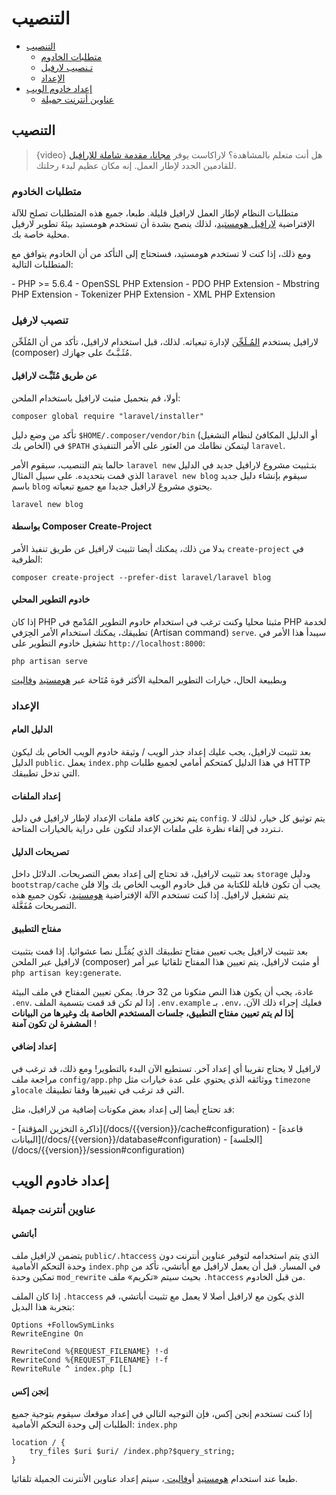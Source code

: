 # التنصيب

- [التنصيب](#installation)
    - [متطلبات الخادوم](#server-requirements)
    - [تـنصيب لارفيل](#installing-laravel)
    - [الإعداد](#configuration)
- [إعداد خادوم الويب](#web-server-configuration)
    - [عناوين أنترنت جميلة](#pretty-urls)

<a name="installation"></a>
## التنصيب

> {video} هل أنت متعلم بالمشاهدة؟ لاراكاست يوفر [مجانا، مقدمة شاملة للارافيل](https://laracasts.com/series/laravel-from-scratch-2017) للقادمين الجدد لإطار العمل. إنه مكان عظيم لبدء رحلتك.

<a name="server-requirements"></a>
### متطلبات الخادوم

متطلبات النظام لإطار العمل لارافيل قليلة. طبعا، جميع هذه المتطلبات تصلح للآلة الإفتراضية [لارافيل هومستيد](/docs/{{version}}/homestead)، لذلك ينصح بشدة أن تستخدم هومستيد بيئةَ تطوير لارفيل محلية خاصة بك.

ومع ذلك، إذا كنت لا تستخدم هومستيد، فستحتاج إلى التأكد من أن الخادوم يتوافق مع المتطلبات التالية:

<div class="content-list" markdown="1">
- PHP >= 5.6.4
- OpenSSL PHP Extension
- PDO PHP Extension
- Mbstring PHP Extension
- Tokenizer PHP Extension
- XML PHP Extension
  </div>

<a name="installing-laravel"></a>
### تنصيب لارفيل

لارافيل يستخدم [المُـلَحِّن](https://getcomposer.org) لإدارة تبعياته. لذلك، قبل استخدام لارافيل، تأكد من أن المُلَحِّن (composer) مُثَـبَّـتٌ على جهازك.

#### عن طريق مُثَبِّـت لارافيل

أولا، قم بتحميل مثبت لارافيل باستخدام الملحن:

    composer global require "laravel/installer"
تأكد من وضع دليل `$HOME/.composer/vendor/bin` (أو الدليل المكافئ لنظام التشغيل الخاص بك) في `$PATH` ليتمكن نظامك من العثور على الأمر التنفيذي `laravel`.

حالما يتم التنصيب، سيقوم الأمر `laravel new` بتـثبيت مشروع لارافيل جديد في الدليل الذي قمت بتحديده. على سبيل المثال `laravel new blog` سيقوم بإنشاء دليل جديد باسم `blog` يحتوي مشروعَ لارافيل جديدا مع جميع تبعياته.

    laravel new blog

#### بواسطة Composer Create-Project

بدلا من ذلك، يمكنك أيضا تثبيت لارافيل عن طريق تنفيذ الأمر `create-project` في الطرفية:

    composer create-project --prefer-dist laravel/laravel blog

#### خادوم التطوير المحلي

إذا كان PHP مثبتا محليا وكنت ترغب في استخدام خادوم التطوير المُدْمج في PHP لخدمة تطبيقك، يمكنك استخدام الأمر الحِرَفي (Artisan command) `serve`. سيبدأ هذا الأمر في تشغيل خادوم التطوير على `http://localhost:8000`:

    php artisan serve

وبطبيعة الحال، خيارات التطوير المحلية الأكثر قوة مُتَاحة عبر [هومستيد](/docs/{{version}}/homestead) و[فاليت](/docs/{{version}}/valet)


<a name="configuration"></a>
### الإعداد

#### الدليل العام

بعد تثبيت لارافيل، يجب عليك إعداد جذر الويب / وثيقة خادوم الويب الخاص بك ليكون الدليل `public`. يعمل `index.php` في هذا الدليل كمتحكم أمامي لجميع طلبات HTTP التي تدخل تطبيقك.

#### إعداد الملفات

يتم تخزين كافة ملفات الإعداد لإطار لارافيل في دليل `config`. يتم توثيق كل خيار، لذلك لا تـتردد في إلقاء نظرة على ملفات الإعداد لتكون على دراية بالخيارات المتاحة.

#### تصريحات الدليل

بعد تثبيت لارافيل، قد تحتاج إلى إعداد بعض التصريحات. الدلائل داخل `storage` ودليل `bootstrap/cache` يجب أن تكون قابلة للكتابة من قبل خادوم الويب الخاص بك وإلا فلن يتم تشغيل لارافيل. إذا كنت تستخدم الآلة الإفتراضية [هومستيد](/docs/{{version}}/homestead)، تكون جميع هذه التصريحات مُفَعَّلة.

#### مفتاح التطبيق

 بعد تثبيت لارافيل يجب تعيين مفتاح تطبيقك الذي يُمَثِّـل نصا عشوائيا. إذا قمت بتثبيت لارافيل عبر الملحن (composer) أو مثبت لارافيل، يتم تعيين هذا المفتاح تلقائيا عبر أمر `php artisan key:generate`.

عادة، يجب أن يكون هذا النص متكونا من 32 حرفا. يمكن تعيين المفتاح في ملف البيئة `.env`. إذا لم تكن قد قمت بتسمية الملف `.env.example` بـ `.env`، فعليك إجراء ذلك الآن. **إذا لم يتم تعيين مفتاح التطبيق، جلسات المستخدم الخاصة بك وغيرها من البيانات المشفرة لن تكون آمنة** !

#### إعداد إضافي

لارافيل لا يحتاج تقريبا أي إعداد آخر. تستطيع الآن البدء بالتطوير! ومع ذلك، قد ترغب في مراجعة ملف `config/app.php` ووثائقه الذي يحتوي على عدة خيارات مثل `timezone` و`locale` التي قد ترغب في تغييرها وفقا تطبيقك.

قد تحتاج أيضا إلى إعداد بعض مكونات إضافية من لارافيل، مثل:

<div class="content-list" markdown="1">
- [ذاكرة التخزين المؤقتة](/docs/{{version}}/cache#configuration)
- [قاعدة البيانات](/docs/{{version}}/database#configuration)
- [الجلسة](/docs/{{version}}/session#configuration)
  </div>

<a name="web-server-configuration"></a>
## إعداد خادوم الويب

<a name="pretty-urls"></a>
### عناوين أنترنت جميلة

#### أباتشي

يتضمن لارافيل ملف `public/.htaccess` الذي يتم استخدامه لتوفير عناوين أنترنت دون وحدة التحكم الأمامية `index.php` في المسار. قبل أن يعمل لارافيل مع أباتشي، تأكد من تمكين وحدة `mod_rewrite` بحيث سيتم «تكريم» ملف `.htaccess` من قبل الخادوم.

إذا كان الملف `.htaccess` الذي يكون مع لارافيل أصلا لا يعمل مع تثبيت أباتشي، قم بتجربة هذا البديل:


    Options +FollowSymLinks
    RewriteEngine On
    
    RewriteCond %{REQUEST_FILENAME} !-d
    RewriteCond %{REQUEST_FILENAME} !-f
    RewriteRule ^ index.php [L]

#### إنجن إكس

إذا كنت تستخدم إنجن إكس، فإن التوجيه التالي في إعداد موقعك سيقوم بتوجية جميع الطلبات إلى وحدة التحكم الأمامية: `index.php`

    location / {
        try_files $uri $uri/ /index.php?$query_string;
    }

طبعا عند استخدام [هومستيد](/docs/{{version}}/homestead) أو[فاليت ](/docs/{{version}}/valet)، سيتم إعداد عناوين الأنترنت الجميلة تلقائيا.
